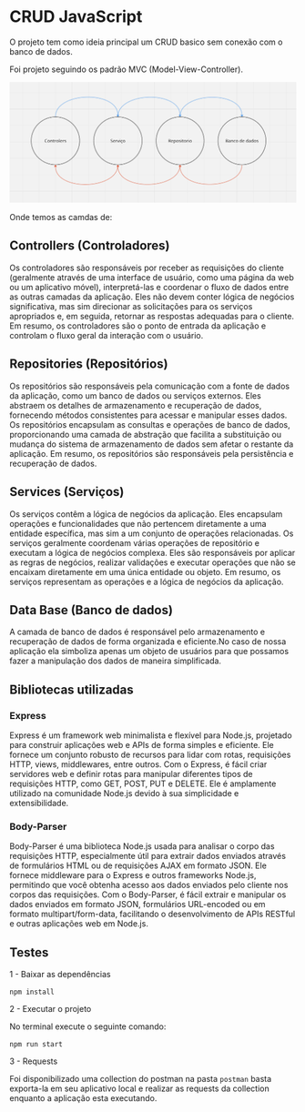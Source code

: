 # CRUD JavaScript

O projeto tem como ideia principal um CRUD basico sem conexão com o banco de dados.

Foi projeto seguindo os padrão MVC (Model-View-Controller).

![alt text](mvc.png)

Onde temos as camdas de:

## Controllers (Controladores)

Os controladores são responsáveis por receber as requisições do cliente (geralmente através de uma interface de usuário, como uma página da web ou um aplicativo móvel), interpretá-las e coordenar o fluxo de dados entre as outras camadas da aplicação. Eles não devem conter lógica de negócios significativa, mas sim direcionar as solicitações para os serviços apropriados e, em seguida, retornar as respostas adequadas para o cliente. Em resumo, os controladores são o ponto de entrada da aplicação e controlam o fluxo geral da interação com o usuário.

## Repositories (Repositórios)

Os repositórios são responsáveis pela comunicação com a fonte de dados da aplicação, como um banco de dados ou serviços externos. Eles abstraem os detalhes de armazenamento e recuperação de dados, fornecendo métodos consistentes para acessar e manipular esses dados. Os repositórios encapsulam as consultas e operações de banco de dados, proporcionando uma camada de abstração que facilita a substituição ou mudança do sistema de armazenamento de dados sem afetar o restante da aplicação. Em resumo, os repositórios são responsáveis pela persistência e recuperação de dados.

## Services (Serviços)

Os serviços contêm a lógica de negócios da aplicação. Eles encapsulam operações e funcionalidades que não pertencem diretamente a uma entidade específica, mas sim a um conjunto de operações relacionadas. Os serviços geralmente coordenam várias operações de repositório e executam a lógica de negócios complexa. Eles são responsáveis por aplicar as regras de negócios, realizar validações e executar operações que não se encaixam diretamente em uma única entidade ou objeto. Em resumo, os serviços representam as operações e a lógica de negócios da aplicação.

## Data Base (Banco de dados)

A camada de banco de dados é responsável pelo armazenamento e recuperação de dados de forma organizada e eficiente.No caso de nossa aplicação ela simboliza apenas um objeto de usuários para que possamos fazer a manipulação dos dados de maneira simplificada.

## Bibliotecas utilizadas

### Express

Express é um framework web minimalista e flexível para Node.js, projetado para construir aplicações web e APIs de forma simples e eficiente. Ele fornece um conjunto robusto de recursos para lidar com rotas, requisições HTTP, views, middlewares, entre outros. Com o Express, é fácil criar servidores web e definir rotas para manipular diferentes tipos de requisições HTTP, como GET, POST, PUT e DELETE. Ele é amplamente utilizado na comunidade Node.js devido à sua simplicidade e extensibilidade.

### Body-Parser

Body-Parser é uma biblioteca Node.js usada para analisar o corpo das requisições HTTP, especialmente útil para extrair dados enviados através de formulários HTML ou de requisições AJAX em formato JSON. Ele fornece middleware para o Express e outros frameworks Node.js, permitindo que você obtenha acesso aos dados enviados pelo cliente nos corpos das requisições. Com o Body-Parser, é fácil extrair e manipular os dados enviados em formato JSON, formulários URL-encoded ou em formato multipart/form-data, facilitando o desenvolvimento de APIs RESTful e outras aplicações web em Node.js.

## Testes

1 - Baixar as dependências
```
npm install
```

2 - Executar o projeto

No terminal execute o seguinte comando:
```
npm run start
```

3 - Requests

Foi disponibilizado uma collection do postman na pasta `postman` basta exporta-la em seu aplicativo local e realizar as requests da collection enquanto a aplicação esta executando.
